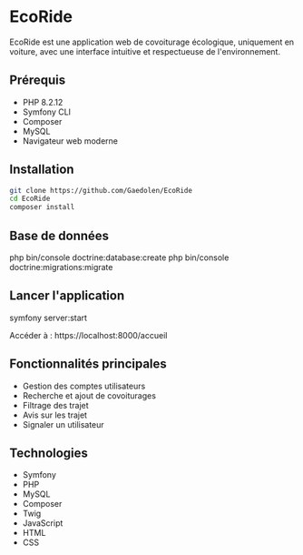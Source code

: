 # EcoRide

EcoRide est une application web de covoiturage écologique, uniquement en voiture, avec une interface intuitive et respectueuse de l'environnement.

## Prérequis

- PHP 8.2.12  
- Symfony CLI  
- Composer  
- MySQL  
- Navigateur web moderne

## Installation

```bash
git clone https://github.com/Gaedolen/EcoRide
cd EcoRide
composer install
```
## Base de données

php bin/console doctrine:database:create
php bin/console doctrine:migrations:migrate

## Lancer l'application

symfony server:start

Accéder à : https://localhost:8000/accueil

## Fonctionnalités principales

- Gestion des comptes utilisateurs
- Recherche et ajout de covoiturages
- Filtrage des trajet
- Avis sur les trajet
- Signaler un utilisateur

## Technologies

- Symfony
- PHP
- MySQL
- Composer
- Twig
- JavaScript
- HTML
- CSS